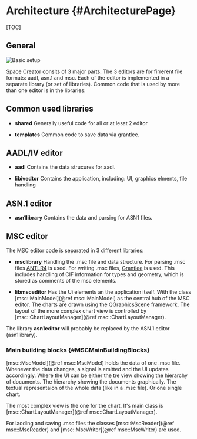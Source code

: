 # Architecture {#ArchitecturePage}

[TOC]

## General

![Basic setup](architecture01.png)

Space Creator consits of 3 major parts. The 3 editors are for firrerent file formats: aadl, asn.1 and msc.
Each of the editor is implemented in a separate library (or set of libraries). Common code that is used by
more than one editor is in the libraries:

## Common used libraries

* **shared** Generally useful code for all or at lesat 2 editor

* **templates** Common code to save data via grantlee.


## AADL/IV editor

* **aadl** Contains the data strucures for aadl.

* **libivedtor** Contains the application, including: UI, graphics elments, file handling


## ASN.1 editor

* **asn1library** Contains the data and parsing for ASN1 files.


## MSC editor

The MSC editor code is separated in 3 different libraries:

* **msclibrary** Handling the .msc file and data structure. For parsing .msc files [ANTLR4](https://www.antlr.org) is used. For writing .msc files, [Grantlee](https://github.com/steveire/grantlee) is used.
This includes handling of CIF information for types and geometry, which is stored as comments of the msc elements.

* **libmsceditor** Has the Ui elements an the application itself. With the class [msc::MainModel](@ref msc::MainModel) as the
central hub of the MSC editor.
The charts are drawn using the QGraphicsScene framework. The layout of the more complex chart view is controlled by [msc::ChartLayoutManager](@ref msc::ChartLayoutManager).

The library **asn1editor** will probably be replaced by the ASN.1 editor (asn1library).


### Main building blocks {#MSCMainBuildingBlocks}

[msc::MscModel](@ref msc::MscModel) holds the data of one .msc file. Whenever the data changes, a signal is emitted and the UI updates accordingly.
Where the UI can be either the tre view showing the hierarchy of documents. The hierarchy showing the documents graphically.
The textual representaion of the whole data (like in a .msc file). Or one single chart.

The most complex view is the one for the chart. It's main class is [msc::ChartLayoutManager](@ref msc::ChartLayoutManager).

For laoding and saving .msc files the classes [msc::MscReader](@ref msc::MscReader) and [msc::MscWriter](@ref msc::MscWriter) are used.
